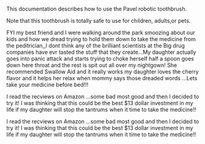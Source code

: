 This documentation describes how to use the Pavel robotic toothbrush.

Note that this toothbrush is totally safe to use for children, adults,or pets.

FYI my best friend and I were walking around the park smoozing about our kids and how we dread trying to hold them down to take the medicine from the peditrician,,I dont think any of the brilliant scientists at the Big drug companies have evr tasted the stuff that they create...My daughter actually goes into panic attack and starts trying to choke herself half a spoon goes down here throat and the rest is spit out all over my nightgown! She recommended Swallow Aid and it really works my daughter loves the cherry flavor and it helps her relax when mommy says those dreaded words ...Lets take your medicine before bed!!!

I read the recviews on Amazon ...some bad most good and then I decided to try it! I was thinking that this could be the best $13 dollar investment in my life if my daughter will stop the tantrums when it time to take the medicine!!

I read the recviews on Amazon ...some bad most good and then I decided to try it! I was thinking that this could be the best $13 dollar investment in my life if my daughter will stop the tantrums when it time to take the medicine!!
